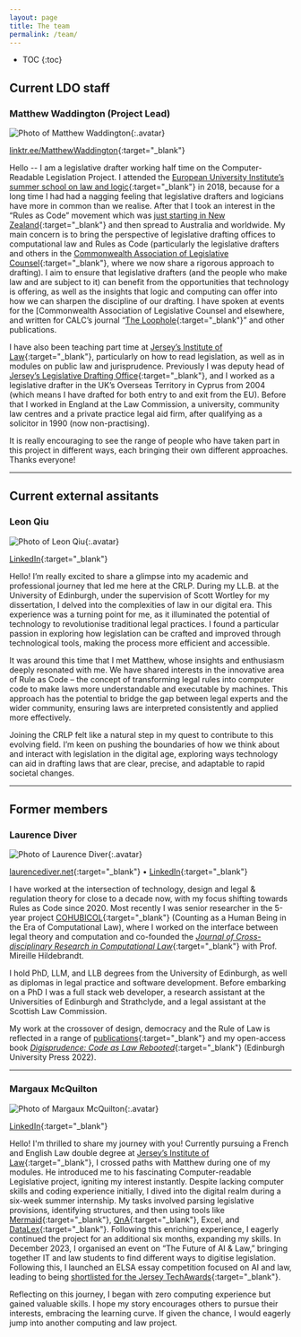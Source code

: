 ```yaml
---
layout: page
title: The team
permalink: /team/
---
```


* TOC 
{:toc}

## Current LDO staff

### Matthew Waddington (Project Lead)

![Photo of Matthew Waddington](/images/crlp-matthew.png){:.avatar}

[linktr.ee/MatthewWaddington](https://linktr.ee/MatthewWaddington){:target="_blank"}

Hello -- I am a legislative drafter working half time on the Computer-Readable Legislation Project. I attended the [European University Institute’s summer school on law and logic](https://www.eui.eu/apply?id=summer-school-on-law-and-logic){:target="_blank"} in 2018, because for a long time I had had a nagging feeling that legislative drafters and logicians have more in common than we realise. After that I took an interest in the “Rules as Code” movement which was [just starting in New Zealand](https://www.digital.govt.nz/dmsdocument/95-better-rules-for-government-discovery-report/html){:target="_blank"} and then spread to Australia and worldwide. My main concern is to bring the perspective of legislative drafting offices to computational law and Rules as Code (particularly the legislative drafters and others in the [Commonwealth Association of Legislative Counsel](http://www.calc.ngo/){:target="_blank"}, where we now share a rigorous approach to drafting). I aim to ensure that legislative drafters (and the people who make law and are subject to it) can benefit from the opportunities that technology is offering, as well as the insights that logic and computing can offer into how we can sharpen the discipline of our drafting. I have spoken at events for the [Commonwealth Association of Legislative Counsel and elsewhere, and written for CALC’s journal “[The Loophole](https://www.calc.ngo/publications/loopholes){:target="_blank"}” and other publications. 

I have also been teaching part time at [Jersey’s Institute of Law](https://www.lawinstitute.ac.je/){:target="_blank"}, particularly on how to read legislation, as well as in modules on public law and jurisprudence. Previously I was deputy head of [Jersey’s Legislative Drafting Office](https://www.gov.je/Government/NonexecLegal/StatesGreffe/Pages/LegislativeDraftingOffice.aspx){:target="_blank"}, and I worked as a legislative drafter in the UK’s Overseas Territory in Cyprus from 2004 (which means I have drafted for both entry to and exit from the EU). Before that I worked in England at the Law Commission, a university, community law centres and a private practice legal aid firm, after qualifying as a solicitor in 1990 (now non-practising).

It is really encouraging to see the range of people who have taken part in this project in different ways, each bringing their own different approaches. Thanks everyone!

----

## Current external assitants

### Leon Qiu

![Photo of Leon Qiu](/images/crlp-leon.jpg){:.avatar}

[LinkedIn](https://www.linkedin.com/in/qiutinsanleon/){:target="_blank"}

Hello! I’m really excited to share a glimpse into my academic and professional journey that led me here at the CRLP. During my LL.B. at the University of Edinburgh, under the supervision of Scott Wortley for my dissertation, I delved into the complexities of law in our digital era. This experience was a turning point for me, as it illuminated the potential of technology to revolutionise traditional legal practices. I found a particular passion in exploring how legislation can be crafted and improved through technological tools, making the process more efficient and accessible.

It was around this time that I met Matthew, whose insights and enthusiasm deeply resonated with me. We have shared interests in the innovative area of Rule as Code – the concept of transforming legal rules into computer code to make laws more understandable and executable by machines. This approach has the potential to bridge the gap between legal experts and the wider community, ensuring laws are interpreted consistently and applied more effectively.

Joining the CRLP felt like a natural step in my quest to contribute to this evolving field. I’m keen on pushing the boundaries of how we think about and interact with legislation in the digital age, exploring ways technology can aid in drafting laws that are clear, precise, and adaptable to rapid societal changes.

----

## Former members

### Laurence Diver

![Photo of Laurence Diver](/images/crlp-laurence.jpg){:.avatar}

[laurencediver.net](https://laurencediver.net){:target="_blank"} &bull; [LinkedIn](https://www.linkedin.com/in/laurencediver/){:target="_blank"}

I have worked at the intersection of technology, design and legal & regulation theory for close to a decade now, with my focus shifting towards Rules as Code since 2020. Most recently I was senior researcher in the 5-year project [COHUBICOL](https://cohubicol.com){:target="_blank"} (Counting as a Human Being in the Era of Computational Law), where I worked on the interface between legal theory and computation and co-founded the [*Journal of Cross-disciplinary Research in Computational Law*](https://journalcrcl.org){:target="_blank"} with Prof. Mireille Hildebrandt. 

I hold PhD, LLM, and LLB degrees from the University of Edinburgh, as well as diplomas in legal practice and software development. Before embarking on a PhD I was a full stack web developer, a research assistant at the Universities of Edinburgh and Strathclyde, and a legal assistant at the Scottish Law Commission.

My work at the crossover of design, democracy and the Rule of Law is reflected in a range of [publications](https://laurencediver.net/publications-and-presentations/){:target="_blank"} and my open-access book [*Digisprudence: Code as Law Rebooted*](https://edinburghuniversitypress.com/book-digisprudence-code-as-law-rebooted.html){:target="_blank"} (Edinburgh University Press 2022).

----

### Margaux McQuilton

![Photo of Margaux McQuilton](/images/crlp-margaux.png){:.avatar}

[LinkedIn](https://www.linkedin.com/in/margaux-mcquilton-471302254/){:target="_blank"} 

Hello! I'm thrilled to share my journey with you! Currently pursuing a French and English Law double degree at [Jersey’s Institute of Law](https://www.lawinstitute.ac.je/){:target="_blank"}, I crossed paths with Matthew during one of my modules. He introduced me to his fascinating Computer-readable Legislative project, igniting my interest instantly. Despite lacking computer skills and coding experience initially, I dived into the digital realm during a six-week summer internship. My tasks involved parsing legislative provisions, identifying structures, and then using tools like [Mermaid](https://mermaid.js.org/){:target="_blank"}, [QnA](https://www.qnamarkup.org/){:target="_blank"}, Excel, and [DataLex](https://austlii.community/wiki/DataLex){:target="_blank"}. Following this enriching experience, I eagerly continued the project for an additional six months, expanding my skills. In December 2023, I organised an event on “The Future of AI & Law,” bringing together IT and law students to find different ways to digitise legislation. Following this, I launched an ELSA essay competition focused on AI and law, leading to being [shortlisted for the Jersey TechAwards](https://twitter.com/InstofLawJersey/status/1757399603832406368 "https://twitter.com/instoflawjersey/status/1757399603832406368"){:target="_blank"}.

Reflecting on this journey, I began with zero computing experience but gained valuable skills. I hope my story encourages others to pursue their interests, embracing the learning curve. If given the chance, I would eagerly jump into another computing and law project.
